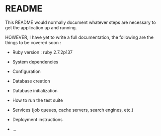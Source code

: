 # README

This README would normally document whatever steps are necessary to get the
application up and running.

HOWEVER, I have yet to write a full documentation, the following are the things to be covered soon :

* Ruby version : ruby 2.7.2p137

* System dependencies

* Configuration

* Database creation

* Database initialization

* How to run the test suite

* Services (job queues, cache servers, search engines, etc.)

* Deployment instructions

* ...

